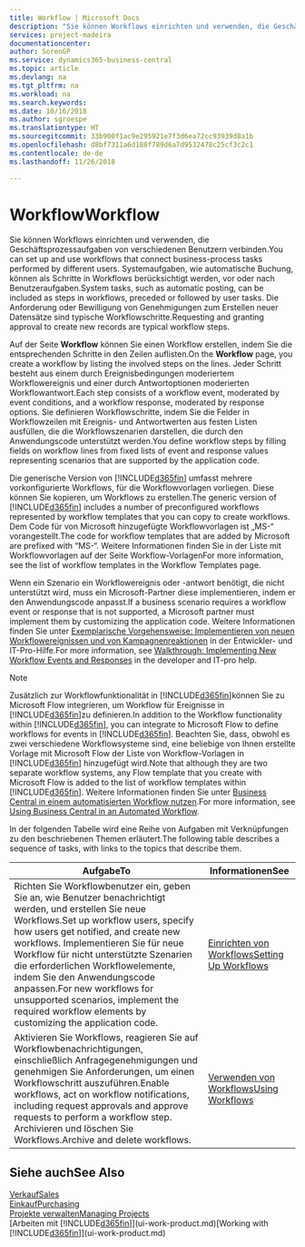 ```yaml
---
title: Workflow | Microsoft Docs
description: "Sie können Workflows einrichten und verwenden, die Geschäftsprozessaufgaben von verschiedenen Benutzern verbinden. Systemaufgaben, wie automatische Buchung, können als Schritte in Workflows berücksichtigt werden, vor oder nach Benutzeraufgaben. Die Anforderung oder Bewilligung von Genehmigungen zum Erstellen neuer Datensätze sind typische Workflowschritte."
services: project-madeira
documentationcenter: 
author: SorenGP
ms.service: dynamics365-business-central
ms.topic: article
ms.devlang: na
ms.tgt_pltfrm: na
ms.workload: na
ms.search.keywords: 
ms.date: 10/16/2018
ms.author: sgroespe
ms.translationtype: HT
ms.sourcegitcommit: 33b900f1ac9e295921e7f3d6ea72cc93939d8a1b
ms.openlocfilehash: d8bf7311a6d180f789d6a7d9532478c25cf3c2c1
ms.contentlocale: de-de
ms.lasthandoff: 11/26/2018

---
```

# <a name="workflow"></a><span data-ttu-id="a952a-105">Workflow</span><span class="sxs-lookup"><span data-stu-id="a952a-105">Workflow</span></span>
<span data-ttu-id="a952a-106">Sie können Workflows einrichten und verwenden, die Geschäftsprozessaufgaben von verschiedenen Benutzern verbinden.</span><span class="sxs-lookup"><span data-stu-id="a952a-106">You can set up and use workflows that connect business-process tasks performed by different users.</span></span> <span data-ttu-id="a952a-107">Systemaufgaben, wie automatische Buchung, können als Schritte in Workflows berücksichtigt werden, vor oder nach Benutzeraufgaben.</span><span class="sxs-lookup"><span data-stu-id="a952a-107">System tasks, such as automatic posting, can be included as steps in workflows, preceded or followed by user tasks.</span></span> <span data-ttu-id="a952a-108">Die Anforderung oder Bewilligung von Genehmigungen zum Erstellen neuer Datensätze sind typische Workflowschritte.</span><span class="sxs-lookup"><span data-stu-id="a952a-108">Requesting and granting approval to create new records are typical workflow steps.</span></span>  

 <span data-ttu-id="a952a-109">Auf der Seite **Workflow** können Sie einen Workflow erstellen, indem Sie die entsprechenden Schritte in den Zeilen auflisten.</span><span class="sxs-lookup"><span data-stu-id="a952a-109">On the **Workflow** page, you create a workflow by listing the involved steps on the lines.</span></span> <span data-ttu-id="a952a-110">Jeder Schritt besteht aus einem durch Ereignisbedingungen moderiertem Workflowereignis und einer durch Antwortoptionen moderierten Workflowantwort.</span><span class="sxs-lookup"><span data-stu-id="a952a-110">Each step consists of a workflow event, moderated by event conditions, and a workflow response, moderated by response options.</span></span> <span data-ttu-id="a952a-111">Sie definieren Workflowschritte, indem Sie die Felder in Workflowzeilen mit Ereignis- und Antwortwerten aus festen Listen ausfüllen, die die Workflowszenarien darstellen, die durch den Anwendungscode unterstützt werden.</span><span class="sxs-lookup"><span data-stu-id="a952a-111">You define workflow steps by filling fields on workflow lines from fixed lists of event and response values representing scenarios that are supported by the application code.</span></span>  

 <span data-ttu-id="a952a-112">Die generische Version von [!INCLUDE[d365fin](includes/d365fin_md.md)] umfasst mehrere vorkonfigurierte Workflows, für die Workflowvorlagen vorliegen. Diese können Sie kopieren, um Workflows zu erstellen.</span><span class="sxs-lookup"><span data-stu-id="a952a-112">The generic version of [!INCLUDE[d365fin](includes/d365fin_md.md)] includes a number of preconfigured workflows represented by workflow templates that you can copy to create workflows.</span></span> <span data-ttu-id="a952a-113">Dem Code für von Microsoft hinzugefügte Workflowvorlagen ist „MS-“ vorangestellt.</span><span class="sxs-lookup"><span data-stu-id="a952a-113">The code for workflow templates that are added by Microsoft are prefixed with “MS-“.</span></span> <span data-ttu-id="a952a-114">Weitere Informationen finden Sie in der Liste mit Workflowvorlagen auf der Seite Workflow-Vorlagen</span><span class="sxs-lookup"><span data-stu-id="a952a-114">For more information, see the list of workflow templates in the Workflow Templates page.</span></span>  

 <span data-ttu-id="a952a-115">Wenn ein Szenario ein Workflowereignis oder -antwort benötigt, die nicht unterstützt wird, muss ein Microsoft-Partner diese implementieren, indem er den Anwendungscode anpasst.</span><span class="sxs-lookup"><span data-stu-id="a952a-115">If a business scenario requires a workflow event or response that is not supported, a Microsoft partner must implement them by customizing the application code.</span></span> <span data-ttu-id="a952a-116">Weitere Informationen finden Sie unter [Exemplarische Vorgehensweise: Implementieren von neuen Workflowereignissen und von Kampagnenreaktionen](/dynamics-nav/Walkthrough--Implementing-New-Workflow-Events-and-Responses) in der Entwickler- und IT-Pro-Hilfe.</span><span class="sxs-lookup"><span data-stu-id="a952a-116">For more information, see [Walkthrough: Implementing New Workflow Events and Responses](/dynamics-nav/Walkthrough--Implementing-New-Workflow-Events-and-Responses) in the developer and IT-pro help.</span></span>

 > [!NOTE]
 > <span data-ttu-id="a952a-117">Zusätzlich zur Workflowfunktionalität in [!INCLUDE[d365fin](includes/d365fin_md.md)]können Sie zu Microsoft Flow integrieren, um Workflow für Ereignisse in [!INCLUDE[d365fin](includes/d365fin_md.md)]zu definieren.</span><span class="sxs-lookup"><span data-stu-id="a952a-117">In addition to the Workflow functionality within [!INCLUDE[d365fin](includes/d365fin_md.md)], you can integrate to Microsoft Flow to define workflows for events in [!INCLUDE[d365fin](includes/d365fin_md.md)].</span></span> <span data-ttu-id="a952a-118">Beachten Sie, dass, obwohl es zwei verschiedene Workflowsysteme sind, eine beliebige von Ihnen erstellte Vorlage mit Microsoft Flow der Liste von Workflow-Vorlagen in [!INCLUDE[d365fin](includes/d365fin_md.md)] hinzugefügt wird.</span><span class="sxs-lookup"><span data-stu-id="a952a-118">Note that although they are two separate workflow systems, any Flow template that you create with Microsoft Flow is added to the list of workflow templates within [!INCLUDE[d365fin](includes/d365fin_md.md)].</span></span> <span data-ttu-id="a952a-119">Weitere Informationen finden Sie unter [Business Central in einem automatisierten Workflow nutzen](across-how-use-financials-data-source-flow.md).</span><span class="sxs-lookup"><span data-stu-id="a952a-119">For more information, see [Using Business Central in an Automated Workflow](across-how-use-financials-data-source-flow.md).</span></span>  

 <span data-ttu-id="a952a-120">In der folgenden Tabelle wird eine Reihe von Aufgaben mit Verknüpfungen zu den beschriebenen Themen erläutert.</span><span class="sxs-lookup"><span data-stu-id="a952a-120">The following table describes a sequence of tasks, with links to the topics that describe them.</span></span>  

|<span data-ttu-id="a952a-121">**Aufgabe**</span><span class="sxs-lookup"><span data-stu-id="a952a-121">**To**</span></span>|<span data-ttu-id="a952a-122">**Informationen**</span><span class="sxs-lookup"><span data-stu-id="a952a-122">**See**</span></span>|  
|------------|-------------|  
|<span data-ttu-id="a952a-123">Richten Sie Workflowbenutzer ein, geben Sie an, wie Benutzer benachrichtigt werden, und erstellen Sie neue Workflows.</span><span class="sxs-lookup"><span data-stu-id="a952a-123">Set up workflow users, specify how users get notified, and create new workflows.</span></span> <span data-ttu-id="a952a-124">Implementieren Sie für neue Workflow für nicht unterstützte Szenarien die erforderlichen Workflowelemente, indem Sie den Anwendungscode anpassen.</span><span class="sxs-lookup"><span data-stu-id="a952a-124">For new workflows for unsupported scenarios, implement the required workflow elements by customizing the application code.</span></span>|[<span data-ttu-id="a952a-125">Einrichten von Workflows</span><span class="sxs-lookup"><span data-stu-id="a952a-125">Setting Up Workflows</span></span>](across-set-up-workflows.md)|  
|<span data-ttu-id="a952a-126">Aktivieren Sie Workflows, reagieren Sie auf Workflowbenachrichtigungen, einschließlich Anfragegenehmigungen und genehmigen Sie Anforderungen, um einen Workflowschritt auszuführen.</span><span class="sxs-lookup"><span data-stu-id="a952a-126">Enable workflows, act on workflow notifications, including request approvals and approve requests to perform a workflow step.</span></span> <span data-ttu-id="a952a-127">Archivieren und löschen Sie Workflows.</span><span class="sxs-lookup"><span data-stu-id="a952a-127">Archive and delete workflows.</span></span>|[<span data-ttu-id="a952a-128">Verwenden von Workflows</span><span class="sxs-lookup"><span data-stu-id="a952a-128">Using Workflows</span></span>](across-use-workflows.md)|  

## <a name="see-also"></a><span data-ttu-id="a952a-129">Siehe auch</span><span class="sxs-lookup"><span data-stu-id="a952a-129">See Also</span></span>  
[<span data-ttu-id="a952a-130">Verkauf</span><span class="sxs-lookup"><span data-stu-id="a952a-130">Sales</span></span>](sales-manage-sales.md)  
[<span data-ttu-id="a952a-131">Einkauf</span><span class="sxs-lookup"><span data-stu-id="a952a-131">Purchasing</span></span>](purchasing-manage-purchasing.md)  
[<span data-ttu-id="a952a-132">Projekte verwalten</span><span class="sxs-lookup"><span data-stu-id="a952a-132">Managing Projects</span></span>](projects-manage-projects.md)  
<span data-ttu-id="a952a-133">[Arbeiten mit [!INCLUDE[d365fin](includes/d365fin_md.md)]](ui-work-product.md)</span><span class="sxs-lookup"><span data-stu-id="a952a-133">[Working with [!INCLUDE[d365fin](includes/d365fin_md.md)]](ui-work-product.md)</span></span>

